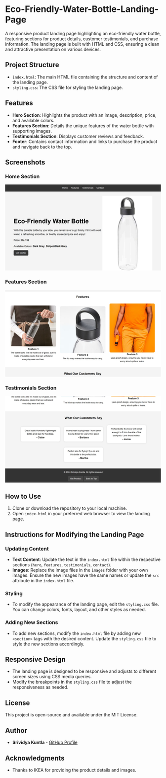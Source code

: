 # Eco-Friendly-Water-Bottle-Landing-Page
A responsive product landing page highlighting an eco-friendly water bottle, featuring sections for product details, customer testimonials, and purchase information.  The landing page is built with HTML and CSS, ensuring a clean and attractive presentation on various devices.

## Project Structure

- `index.html`: The main HTML file containing the structure and content of the landing page.
- `styling.css`: The CSS file for styling the landing page.

## Features

- **Hero Section**: Highlights the product with an image, description, price, and available colors.
- **Features Section**: Details the unique features of the water bottle with supporting images.
- **Testimonials Section**: Displays customer reviews and feedback.
- **Footer**: Contains contact information and links to purchase the product and navigate back to the top.

## Screenshots

### Home Section
![Home Section](images/Nav_and_Home_section.jpeg)

### Features Section
![Features Section](images/Features_section.jpeg)

### Testimonials Section
![Testimonials Section](images/Testimonals_and_contact_section.jpeg)
## How to Use

1. Clone or download the repository to your local machine.
2. Open `index.html` in your preferred web browser to view the landing page.

## Instructions for Modifying the Landing Page

### Updating Content

- **Text Content**: Update the text in the `index.html` file within the respective sections (`hero`, `features`, `testimonials`, `contact`).
- **Images**: Replace the image files in the `images` folder with your own images. Ensure the new images have the same names or update the `src` attribute in the `index.html` file.

### Styling

- To modify the appearance of the landing page, edit the `styling.css` file. You can change colors, fonts, layout, and other styles as needed.

### Adding New Sections

- To add new sections, modify the `index.html` file by adding new `<section>` tags with the desired content. Update the `styling.css` file to style the new sections accordingly.

## Responsive Design

- The landing page is designed to be responsive and adjusts to different screen sizes using CSS media queries. 
- Modify the breakpoints in the `styling.css` file to adjust the responsiveness as needed.

## License

This project is open-source and available under the MIT License.

## Author

- **Srividya Kuntla** - [GitHub Profile](https://github.com/srividya-kuntla)

## Acknowledgments

- Thanks to IKEA for providing the product details and images.
